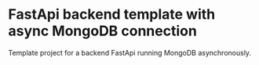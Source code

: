 # FastApi backend template with async MongoDB connection

Template project for a backend FastApi running MongoDB asynchronously.
